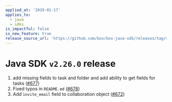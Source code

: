 ```yaml
---
applied_at: '2019-01-17'
applies_to:
  - java
  - sdks
is_impactful: false
is_new_feature: true
release_source_url: 'https://github.com/box/box-java-sdk/releases/tag/v2.26.0'
---
```


# Java SDK `v2.26.0` release

1. add missing fields to task and folder and add ability to get fields for tasks ([#677](https://github.com/box/box-java-sdk/pull/677))
2. Fixed typos in `README.md` ([#678](https://github.com/box/box-java-sdk/pull/678))
3. Add `invite_email` field to collaboration object ([#672](https://github.com/box/box-java-sdk/pull/672))